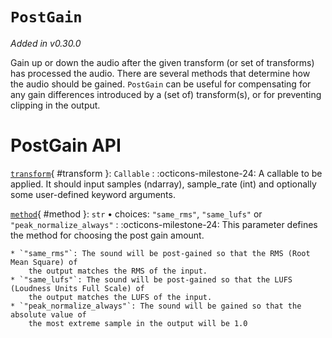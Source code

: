 # `PostGain`

_Added in v0.30.0_

Gain up or down the audio after the given transform (or set of transforms) has
processed the audio. There are several methods that determine how the audio should
be gained. `PostGain` can be useful for compensating for any gain differences introduced
by a (set of) transform(s), or for preventing clipping in the output.

# PostGain API

[`transform`](#transform){ #transform }: `Callable`
:   :octicons-milestone-24: A callable to be applied. It should input
    samples (ndarray), sample_rate (int) and optionally some user-defined
    keyword arguments.

[`method`](#method){ #method }: `str` • choices: `"same_rms"`, `"same_lufs"` or `"peak_normalize_always"`
:   :octicons-milestone-24: This parameter defines the method for choosing the post gain amount.

    * `"same_rms"`: The sound will be post-gained so that the RMS (Root Mean Square) of
        the output matches the RMS of the input.
    * `"same_lufs"`: The sound will be post-gained so that the LUFS (Loudness Units Full Scale) of
        the output matches the LUFS of the input.
    * `"peak_normalize_always"`: The sound will be gained so that the absolute value of
        the most extreme sample in the output will be 1.0
